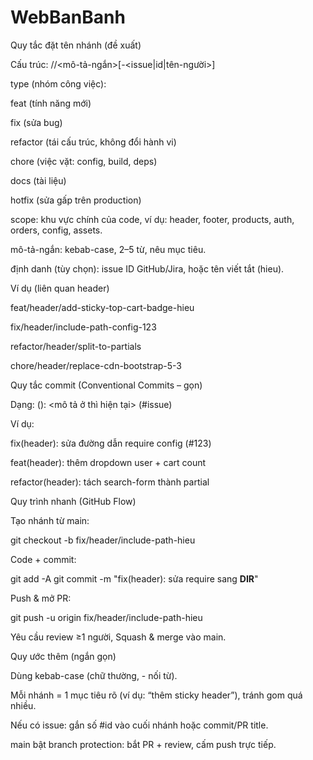 # WebBanBanh
Quy tắc đặt tên nhánh (đề xuất)

Cấu trúc:
<type>/<scope>/<mô-tả-ngắn>[-<issue|id|tên-người>]

type (nhóm công việc):

feat (tính năng mới)

fix (sửa bug)

refactor (tái cấu trúc, không đổi hành vi)

chore (việc vặt: config, build, deps)

docs (tài liệu)

hotfix (sửa gấp trên production)

scope: khu vực chính của code, ví dụ: header, footer, products, auth, orders, config, assets.

mô-tả-ngắn: kebab-case, 2–5 từ, nêu mục tiêu.

định danh (tùy chọn): issue ID GitHub/Jira, hoặc tên viết tắt (hieu).

Ví dụ (liên quan header)

feat/header/add-sticky-top-cart-badge-hieu

fix/header/include-path-config-123

refactor/header/split-to-partials

chore/header/replace-cdn-bootstrap-5-3

Quy tắc commit (Conventional Commits – gọn)

Dạng:
<type>(<scope>): <mô tả ở thì hiện tại> (#issue)

Ví dụ:

fix(header): sửa đường dẫn require config (#123)

feat(header): thêm dropdown user + cart count

refactor(header): tách search-form thành partial

Quy trình nhanh (GitHub Flow)

Tạo nhánh từ main:

git checkout -b fix/header/include-path-hieu


Code + commit:

git add -A
git commit -m "fix(header): sửa require sang __DIR__"


Push & mở PR:

git push -u origin fix/header/include-path-hieu


Yêu cầu review ≥1 người, Squash & merge vào main.

Quy ước thêm (ngắn gọn)

Dùng kebab-case (chữ thường, - nối từ).

Mỗi nhánh = 1 mục tiêu rõ (ví dụ: “thêm sticky header”), tránh gom quá nhiều.

Nếu có issue: gắn số #id vào cuối nhánh hoặc commit/PR title.

main bật branch protection: bắt PR + review, cấm push trực tiếp.